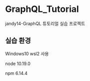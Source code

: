 # GraphQL_Tutorial
jandy14-GraphQL 튜토리얼 실습 프로젝트

## 실습 환경

Windows10 wsl2 사용

node 10.19.0

npm 6.14.4

